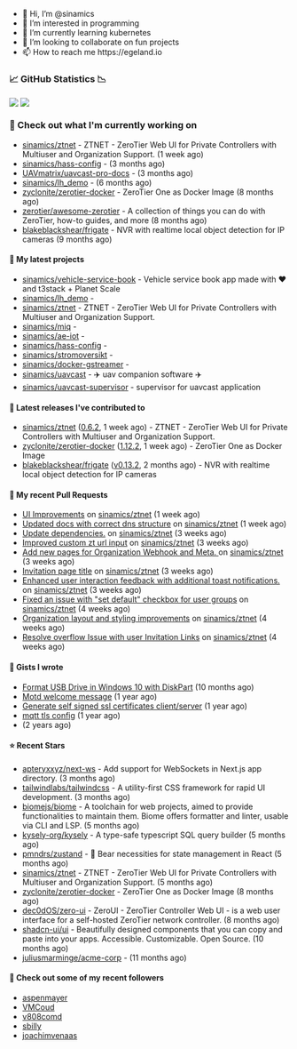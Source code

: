 <p align="center">
  <ul>
    <li>👋 Hi, I’m @sinamics</li>
    <li>👀 I’m interested in programming</li>
    <li>🌱 I’m currently learning kubernetes</li>
    <li>💞️ I’m looking to collaborate on fun projects</li>
    <li>📫 How to reach me https://egeland.io</li>
  </ul>
</p>

### 📈 GitHub Statistics 📉
<img align="center" src="https://githubreadme.egeland.io/?username=sinamics&show_icons=true&theme=ayu-mirage" />
<img align="center" src="https://githubreadme.egeland.io/top-langs/?username=sinamics&theme=ayu-mirage&layout=compact" />

### 👷 Check out what I'm currently working on

- [sinamics/ztnet](https://github.com/sinamics/ztnet) - ZTNET - ZeroTier Web UI for Private Controllers with Multiuser and Organization Support. (1 week ago)
- [sinamics/hass-config](https://github.com/sinamics/hass-config) -  (3 months ago)
- [UAVmatrix/uavcast-pro-docs](https://github.com/UAVmatrix/uavcast-pro-docs) -  (3 months ago)
- [sinamics/lh_demo](https://github.com/sinamics/lh_demo) -  (6 months ago)
- [zyclonite/zerotier-docker](https://github.com/zyclonite/zerotier-docker) - ZeroTier One as Docker Image (8 months ago)
- [zerotier/awesome-zerotier](https://github.com/zerotier/awesome-zerotier) - A collection of things you can do with ZeroTier, how-to guides, and more (8 months ago)
- [blakeblackshear/frigate](https://github.com/blakeblackshear/frigate) - NVR with realtime local object detection for IP cameras (9 months ago)

#### 🌱 My latest projects

- [sinamics/vehicle-service-book](https://github.com/sinamics/vehicle-service-book) - Vehicle service book app made with ❤️ and t3stack &#43; Planet Scale
- [sinamics/lh_demo](https://github.com/sinamics/lh_demo) - 
- [sinamics/ztnet](https://github.com/sinamics/ztnet) - ZTNET - ZeroTier Web UI for Private Controllers with Multiuser and Organization Support.
- [sinamics/miq](https://github.com/sinamics/miq) - 
- [sinamics/ae-iot](https://github.com/sinamics/ae-iot) - 
- [sinamics/hass-config](https://github.com/sinamics/hass-config) - 
- [sinamics/stromoversikt](https://github.com/sinamics/stromoversikt) - 
- [sinamics/docker-gstreamer](https://github.com/sinamics/docker-gstreamer) - 
- [sinamics/uavcast](https://github.com/sinamics/uavcast) - ✈️ uav companion software ✈️
- [sinamics/uavcast-supervisor](https://github.com/sinamics/uavcast-supervisor) - supervisor for uavcast application

#### 🔭 Latest releases I've contributed to

- [sinamics/ztnet](https://github.com/sinamics/ztnet) ([0.6.2](https://github.com/sinamics/ztnet/releases/tag/0.6.2), 1 week ago) - ZTNET - ZeroTier Web UI for Private Controllers with Multiuser and Organization Support.
- [zyclonite/zerotier-docker](https://github.com/zyclonite/zerotier-docker) ([1.12.2](https://github.com/zyclonite/zerotier-docker/releases/tag/1.12.2), 1 week ago) - ZeroTier One as Docker Image
- [blakeblackshear/frigate](https://github.com/blakeblackshear/frigate) ([v0.13.2](https://github.com/blakeblackshear/frigate/releases/tag/v0.13.2), 2 months ago) - NVR with realtime local object detection for IP cameras

#### 🔨 My recent Pull Requests

- [UI Improvements](https://github.com/sinamics/ztnet/pull/382) on [sinamics/ztnet](https://github.com/sinamics/ztnet) (1 week ago)
- [Updated docs with correct dns structure](https://github.com/sinamics/ztnet/pull/381) on [sinamics/ztnet](https://github.com/sinamics/ztnet) (1 week ago)
- [Update dependencies.](https://github.com/sinamics/ztnet/pull/375) on [sinamics/ztnet](https://github.com/sinamics/ztnet) (3 weeks ago)
- [Improved custom zt url input](https://github.com/sinamics/ztnet/pull/374) on [sinamics/ztnet](https://github.com/sinamics/ztnet) (3 weeks ago)
- [Add new pages for Organization Webhook and Meta. ](https://github.com/sinamics/ztnet/pull/372) on [sinamics/ztnet](https://github.com/sinamics/ztnet) (3 weeks ago)
- [Invitation page title](https://github.com/sinamics/ztnet/pull/371) on [sinamics/ztnet](https://github.com/sinamics/ztnet) (3 weeks ago)
- [Enhanced user interaction feedback with additional toast notifications.](https://github.com/sinamics/ztnet/pull/369) on [sinamics/ztnet](https://github.com/sinamics/ztnet) (3 weeks ago)
- [Fixed an issue with &#34;set default&#34; checkbox for user groups](https://github.com/sinamics/ztnet/pull/366) on [sinamics/ztnet](https://github.com/sinamics/ztnet) (4 weeks ago)
- [Organization layout and styling improvements](https://github.com/sinamics/ztnet/pull/364) on [sinamics/ztnet](https://github.com/sinamics/ztnet) (4 weeks ago)
- [Resolve overflow Issue with user Invitation Links](https://github.com/sinamics/ztnet/pull/363) on [sinamics/ztnet](https://github.com/sinamics/ztnet) (4 weeks ago)

#### 📓 Gists I wrote

- [Format USB Drive in Windows 10 with DiskPart](https://gist.github.com/8aa001b3dbe040e07917665b6a8f59c4) (10 months ago)
- [Motd welcome message](https://gist.github.com/d1f96f39b797ccb2eba6e8bd539510bc) (1 year ago)
- [Generate self signed ssl certificates client/server](https://gist.github.com/4ecdb293851b7018a715f4186ffa1e79) (1 year ago)
- [mqtt tls config](https://gist.github.com/20d325a3d7d8d9db4c657737f93aac99) (1 year ago)
- [](https://gist.github.com/2dce8bf46e2de3f3fb642bc342d9f5a2) (2 years ago)

#### ⭐ Recent Stars

- [apteryxxyz/next-ws](https://github.com/apteryxxyz/next-ws) - Add support for WebSockets in Next.js app directory. (3 months ago)
- [tailwindlabs/tailwindcss](https://github.com/tailwindlabs/tailwindcss) - A utility-first CSS framework for rapid UI development. (3 months ago)
- [biomejs/biome](https://github.com/biomejs/biome) - A toolchain for web projects, aimed to provide functionalities to maintain them. Biome offers formatter and linter, usable via CLI and LSP. (5 months ago)
- [kysely-org/kysely](https://github.com/kysely-org/kysely) - A type-safe typescript SQL query builder (5 months ago)
- [pmndrs/zustand](https://github.com/pmndrs/zustand) - 🐻 Bear necessities for state management in React (5 months ago)
- [sinamics/ztnet](https://github.com/sinamics/ztnet) - ZTNET - ZeroTier Web UI for Private Controllers with Multiuser and Organization Support. (5 months ago)
- [zyclonite/zerotier-docker](https://github.com/zyclonite/zerotier-docker) - ZeroTier One as Docker Image (8 months ago)
- [dec0dOS/zero-ui](https://github.com/dec0dOS/zero-ui) - ZeroUI - ZeroTier Controller Web UI - is a web user interface for a self-hosted ZeroTier network controller. (8 months ago)
- [shadcn-ui/ui](https://github.com/shadcn-ui/ui) - Beautifully designed components that you can copy and paste into your apps. Accessible. Customizable. Open Source. (10 months ago)
- [juliusmarminge/acme-corp](https://github.com/juliusmarminge/acme-corp) -  (11 months ago)

#### 👯 Check out some of my recent followers

- [aspenmayer](https://github.com/aspenmayer)
- [VMCoud](https://github.com/VMCoud)
- [v808comd](https://github.com/v808comd)
- [sbilly](https://github.com/sbilly)
- [joachimvenaas](https://github.com/joachimvenaas)
